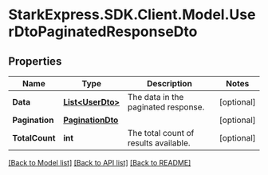 # StarkExpress.SDK.Client.Model.UserDtoPaginatedResponseDto

## Properties

Name | Type | Description | Notes
------------ | ------------- | ------------- | -------------
**Data** | [**List&lt;UserDto&gt;**](UserDto.md) | The data in the paginated response. | [optional] 
**Pagination** | [**PaginationDto**](PaginationDto.md) |  | [optional] 
**TotalCount** | **int** | The total count of results available. | [optional] 

[[Back to Model list]](../README.md#documentation-for-models) [[Back to API list]](../README.md#documentation-for-api-endpoints) [[Back to README]](../README.md)

